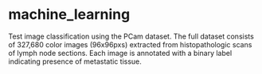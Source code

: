 # machine_learning

Test image classification using the PCam dataset. The full dataset consists of 327,680 color images (96x96pxs) extracted from histopathologic scans of lymph node sections. Each image is annotated with a binary label indicating presence of metastatic tissue. 
